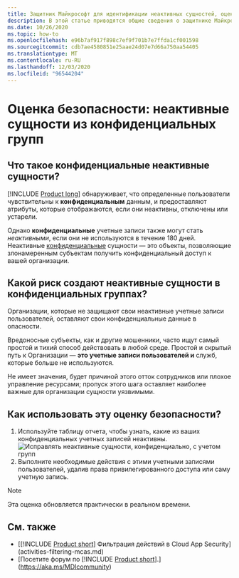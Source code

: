 ```yaml
---
title: Защитник Майкрософт для идентификации неактивных сущностей, оценивающих оценки безопасности
description: В этой статье приводятся общие сведения о защитнике Майкрософт для неактивных сущностей удостоверений в отчете об оценке уровня безопасности удостоверений конфиденциальных групп.
ms.date: 10/26/2020
ms.topic: how-to
ms.openlocfilehash: e96b7af917f898c7ef9f701b7e7ffda1cf001598
ms.sourcegitcommit: cdb7ae4580851e25aae24d07e7d66a750aa54405
ms.translationtype: MT
ms.contentlocale: ru-RU
ms.lasthandoff: 12/03/2020
ms.locfileid: "96544204"
---
```

# <a name="security-assessment-dormant-entities-in-sensitive-groups"></a>Оценка безопасности: неактивные сущности из **конфиденциальных** групп

## <a name="what-are-sensitive-dormant-entities"></a>Что такое **конфиденциальные** неактивные сущности?

[!INCLUDE [Product long](includes/product-long.md)] обнаруживает, что определенные пользователи чувствительны к **конфиденциальным** данным, и предоставляют атрибуты, которые отображаются, если они неактивны, отключены или устарели.

Однако **конфиденциальные** учетные записи также могут стать *неактивными*, если они не используются в течение 180 дней. Неактивные [конфиденциальные](sensitive-accounts.md) сущности — это объекты, позволяющие злонамеренным субъектам получить конфиденциальный доступ к вашей организации.

## <a name="what-risk-do-dormant-entities-create-in-sensitive-groups"></a>Какой риск создают неактивные сущности в **конфиденциальных** группах?

Организации, которые не защищают свои неактивные учетные записи пользователей, оставляют свои конфиденциальные данные в опасности.

Вредоносные субъекты, как и другие мошенники, часто ищут самый простой и тихий способ действовать в любой среде. Простой и скрытый путь к Организации — **это учетные записи пользователей и** служб, которые больше не используются.

Не имеет значения, будет причиной этого отток сотрудников или плохое управление ресурсами; пропуск этого шага оставляет наиболее важные для организации сущности уязвимыми.

## <a name="how-do-i-use-this-security-assessment"></a>Как использовать эту оценку безопасности?

1. Используйте таблицу отчета, чтобы узнать, какие из ваших конфиденциальных учетных записей неактивны.
    ![Исправлять неактивные сущности, конфиденциально, с учетом групп](media/cas-isp-dormant-entities-sensitive-groups-1.png)
1. Выполните необходимые действия с этими учетными записями пользователей, удалив права привилегированного доступа или саму учетную запись.

> [!NOTE]
> Эта оценка обновляется практически в реальном времени.

## <a name="see-also"></a>См. также

- [[!INCLUDE [Product short](includes/product-short.md)] Фильтрация действий в Cloud App Security](activities-filtering-mcas.md)
- [Посетите форум по [!INCLUDE [Product short](includes/product-short.md)].](https://aka.ms/MDIcommunity)
